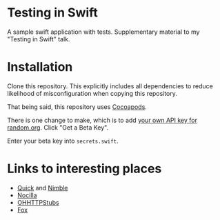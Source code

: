 Testing in Swift
================

A sample swift application with tests. Supplementary material to my "Testing in Swift" talk.

Installation
============

Clone this repository. This explicitly includes all dependencies to reduce
likelihood of misconfiguration when copying this repository.

That being said, this repository uses [Cocoapods](http://cocoapods.org).

There is one change to make, which is to add [your own API key for
random.org](https://api.random.org/json-rpc/1/). Click "Get a Beta Key".

Enter your beta key into `secrets.swift`.

Links to interesting places
===========================

- [Quick](https://github.com/Quick/Quick) and [Nimble](https://github.com/Quick/Nimble)
- [Nocilla](https://github.com/luisobo/Nocilla)
- [OHHTTPStubs](https://github.com/AliSoftware/OHHTTPStubs)
- [Fox](https://github.com/jeffh/Fox)

